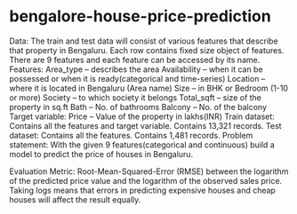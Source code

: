 # bengalore-house-price-prediction

Data:
The train and test data will consist of various features that describe that property in Bengaluru.
Each row contains fixed size object of features. There are 9 features and each feature can be accessed by its name.
Features:
Area_type – describes the area
Availability – when it can be possessed or when it is ready(categorical and time-series)
Location – where it is located in Bengaluru (Area name)
Size – in BHK or Bedroom (1-10 or more)
Society – to which society it belongs
Total_sqft – size of the property in sq.ft
Bath – No. of bathrooms
Balcony – No. of the balcony
Target variable:
Price – Value of the property in lakhs(INR)
Train dataset:
Contains all the features and target variable.
Contains 13,321 records.
Test dataset:
Contains all the features.
Contains 1,481 records.
Problem statement:
With the given 9 features(categorical and continuous) build a model to predict the price of houses in Bengaluru.

Evaluation Metric:
Root-Mean-Squared-Error (RMSE) between the logarithm of the predicted price value and the logarithm of the observed sales price.
Taking logs means that errors in predicting expensive houses and cheap houses will affect the result equally.
